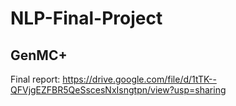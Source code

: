 # NLP-Final-Project
## GenMC+
Final report: https://drive.google.com/file/d/1tTK--QFVjgEZFBR5QeSscesNxIsngtpn/view?usp=sharing
